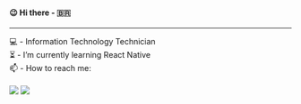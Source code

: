 #### :wink: Hi there - :brazil:

<hr>

<div style="display: inline_block"> 
  💻 - Information Technology Technician <br>
  ⏳ - I’m currently learning React Native <br>
  📫 - How to reach me:
</div>

<div style="display: inline_block"><br>
  <a  href = "mailto:contatogustavolopezflores@gmail.com"><img src="https://img.shields.io/badge/-Gmail-%23333?style=for-the-badge&logo=gmail&logoColor=white" target="_blank"></a>
  <a href="https://www.linkedin.com/in/gustavo-lopez-flores-7575301a9/" target="_blank"><img src="https://img.shields.io/badge/-LinkedIn-%230077B5?style=for-the-badge&logo=linkedin&logoColor=white" target="_blank"></a>
</div>

<!--
**Gustavo-Lopez-Flores/Gustavo-Lopez-Flores** is a ✨ _special_ ✨ repository because its `README.md` (this file) appears on your GitHub profile.
Here are some ideas to get you started:
- 🔭 I’m currently working on ...
- 🌱 I’m currently learning ...
- 👯 I’m looking to collaborate on ...
- 🤔 I’m looking for help with ...
- 💬 Ask me about ...
- 📫 How to reach me: ...
- 😄 Pronouns: ...
- ⚡ Fun fact: ...
-->

